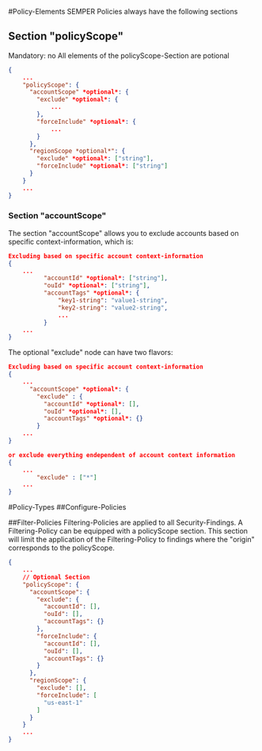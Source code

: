 #Policy-Elements
SEMPER Policies always have the following sections

## Section "policyScope"
Mandatory: no
All elements of the policyScope-Section are potional
```json {linenos=table,hl_lines=[],linenostart=50}
{
    ...
    "policyScope": {
      "accountScope" *optional*: {
        "exclude" *optional*: {
            ...
        },
        "forceInclude" *optional*: {
            ...
        }
      },
      "regionScope *optional*": {
        "exclude" *optional*: ["string"],
        "forceInclude" *optional*: ["string"]
      }
    }
    ...
}
```

### Section "accountScope"
The section "accountScope" allows you to exclude accounts based on specific context-information, which is:
```json {linenos=table,hl_lines=[],linenostart=50}
Excluding based on specific account context-information
{
    ...
          "accountId" *optional*: ["string"],
          "ouId" *optional*: ["string"],
          "accountTags" *optional*: {
              "key1-string": "value1-string",
              "key2-string": "value2-string",
              ...
          }
    ...
}
```

The optional "exclude" node can have two flavors:
```json {linenos=table,hl_lines=[],linenostart=50}
Excluding based on specific account context-information
{
    ...
      "accountScope" *optional*: {
        "exclude" : {
          "accountId" *optional*: [],
          "ouId" *optional*: [],
          "accountTags" *optional*: {}
        }
    ...
}

or exclude everything endependent of account context information
{
    ...
        "exclude" : ["*"]
    ...
}

```




#Policy-Types
##Configure-Policies

##Filter-Policies
Filtering-Policies are applied to all Security-Findings. 
A Filtering-Policy can be equipped with a policyScope section.
This section will limit the application of the Filtering-Policy to findings where the "origin" corresponds to the policyScope.

```json {linenos=table,hl_lines=[],linenostart=50}
{
    ...
    // Optional Section
    "policyScope": {
      "accountScope": {
        "exclude": {
          "accountId": [],
          "ouId": [],
          "accountTags": {}
        },
        "forceInclude": {
          "accountId": [],
          "ouId": [],
          "accountTags": {}
        }
      },
      "regionScope": {
        "exclude": [],
        "forceInclude": [
          "us-east-1"
        ]
      }
    }
    ...
}
```